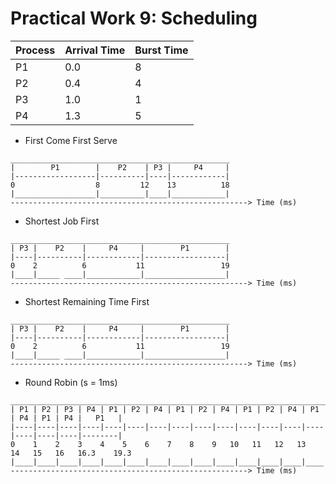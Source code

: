 # Practical Work 9: Scheduling

|Process|Arrival Time|Burst Time|
|----  | --- | --- |
|P1	|0.0|	8|
|P2	|0.4|	4|
|P3	|1.0|	1|
|P4	|1.3|	5|

- First Come First Serve
```
_________________________________________________
|        P1        |    P2    | P3 |     P4     |
|------------------|----------|----|------------|
0                  8         12    13          18
|__________________|__________|____|____________|
-----------------------------------------------------> Time (ms)
```

- Shortest Job First
```
_________________________________________________
| P3 |    P2    |     P4     |        P1        |
|----|----------|------------|------------------|
0    2          6           11                 19
|____|_____ ____|____________|__________________|
-----------------------------------------------------> Time (ms)
```

- Shortest Remaining Time First
```
_________________________________________________
| P3 |    P2    |     P4     |        P1        |
|----|----------|------------|------------------|
0    2          6           11                 19
|____|_____ ____|____________|__________________|
-----------------------------------------------------> Time (ms)
```

- Round Robin (s = 1ms)
```
_______________________________________________________________________________________________
| P1 | P2 | P3 | P4 | P1 | P2 | P4 | P1 | P2 | P4 | P1 | P2 | P4 | P1 | P4 | P1 | P4 |   P1   |
|----|----|----|----|----|----|----|----|----|----|----|----|----|----|----|----|----|--------|
0    1    2    3    4    5    6    7    8    9   10   11   12   13   14   15   16   16.3    19.3
|____|____|____|____|____|____|____|____|____|____|____|____|____|____|____|____|____|________|
-----------------------------------------------------> Time (ms)
```